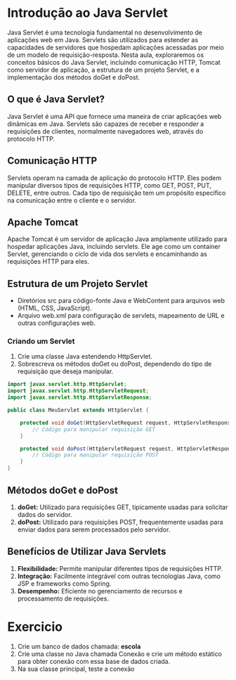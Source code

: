 # Introdução ao Java Servlet
Java Servlet é uma tecnologia fundamental no desenvolvimento de aplicações web em Java. Servlets são utilizados para estender as capacidades de servidores que hospedam aplicações acessadas por meio de um modelo de requisição-resposta. Nesta aula, exploraremos os conceitos básicos do Java Servlet, incluindo comunicação HTTP, Tomcat como servidor de aplicação, a estrutura de um projeto Servlet, e a implementação dos métodos doGet e doPost.

## O que é Java Servlet?
Java Servlet é uma API que fornece uma maneira de criar aplicações web dinâmicas em Java. Servlets são capazes de receber e responder a requisições de clientes, normalmente navegadores web, através do protocolo HTTP.

## Comunicação HTTP
Servlets operam na camada de aplicação do protocolo HTTP. Eles podem manipular diversos tipos de requisições HTTP, como GET, POST, PUT, DELETE, entre outros. Cada tipo de requisição tem um propósito específico na comunicação entre o cliente e o servidor.

## Apache Tomcat
Apache Tomcat é um servidor de aplicação Java amplamente utilizado para hospedar aplicações Java, incluindo servlets. Ele age como um container Servlet, gerenciando o ciclo de vida dos servlets e encaminhando as requisições HTTP para eles.

## Estrutura de um Projeto Servlet
* Diretórios src para código-fonte Java e WebContent para arquivos web (HTML, CSS, JavaScript).
* Arquivo web.xml para configuração de servlets, mapeamento de URL e outras configurações web.


### Criando um Servlet
1. Crie uma classe Java estendendo HttpServlet.
2. Sobrescreva os métodos doGet ou doPost, dependendo do tipo de requisição que deseja manipular.

```java
import javax.servlet.http.HttpServlet;
import javax.servlet.http.HttpServletRequest;
import javax.servlet.http.HttpServletResponse;

public class MeuServlet extends HttpServlet {

    protected void doGet(HttpServletRequest request, HttpServletResponse response) {
        // Código para manipular requisição GET
    }

    protected void doPost(HttpServletRequest request, HttpServletResponse response) {
        // Código para manipular requisição POST
    }
}
```

## Métodos doGet e doPost
1. **doGet:** Utilizado para requisições GET, tipicamente usadas para solicitar dados do servidor.
2. **doPost:** Utilizado para requisições POST, frequentemente usadas para enviar dados para serem processados pelo servidor.

## Benefícios de Utilizar Java Servlets
1. **Flexibilidade:** Permite manipular diferentes tipos de requisições HTTP.
2. **Integração:** Facilmente integrável com outras tecnologias Java, como JSP e frameworks como Spring.
3. **Desempenho:** Eficiente no gerenciamento de recursos e processamento de requisições.

# Exercicio
1. Crie um banco de dados chamada: **escola**
2. Crie uma classe no Java chamada Conexão e crie um método estático para obter conexão com essa base de dados criada.
3. Na sua classe principal, teste a conexão